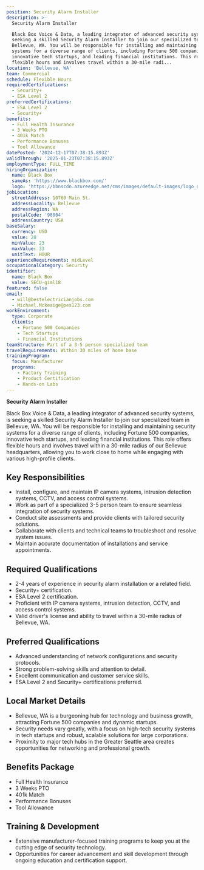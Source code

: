 ```yaml
---
position: Security Alarm Installer
description: >-
  Security Alarm Installer

  Black Box Voice & Data, a leading integrator of advanced security systems, is
  seeking a skilled Security Alarm Installer to join our specialized team in
  Bellevue, WA. You will be responsible for installing and maintaining security
  systems for a diverse range of clients, including Fortune 500 companies,
  innovative tech startups, and leading financial institutions. This role offers
  flexible hours and involves travel within a 30-mile radi...
location: 'Bellevue, WA'
team: Commercial
schedule: Flexible Hours
requiredCertifications:
  - Security+
  - ESA Level 2
preferredCertifications:
  - ESA Level 2
  - Security+
benefits:
  - Full Health Insurance
  - 3 Weeks PTO
  - 401k Match
  - Performance Bonuses
  - Tool Allowance
datePosted: '2024-12-17T07:38:15.893Z'
validThrough: '2025-01-23T07:38:15.893Z'
employmentType: FULL_TIME
hiringOrganization:
  name: Black Box
  sameAs: 'https://www.blackbox.com/'
  logo: 'https://bbnscdn.azureedge.net/cms/images/default-images/logo_dark.png'
jobLocation:
  streetAddress: 10760 Main St.
  addressLocality: Bellevue
  addressRegion: WA
  postalCode: '98004'
  addressCountry: USA
baseSalary:
  currency: USD
  value: 28
  minValue: 23
  maxValue: 33
  unitText: HOUR
experienceRequirements: midLevel
occupationalCategory: Security
identifier:
  name: Black Box
  value: SECU-giml18
featured: false
email:
  - will@bestelectricianjobs.com
  - Michael.Mckeaige@pes123.com
workEnvironment:
  type: Corporate
  clients:
    - Fortune 500 Companies
    - Tech Startups
    - Financial Institutions
teamStructure: Part of a 3-5 person specialized team
travelRequirements: Within 30 miles of home base
trainingProgram:
  focus: Manufacturer
  programs:
    - Factory Training
    - Product Certification
    - Hands-on Labs
---
```


**Security Alarm Installer**

Black Box Voice & Data, a leading integrator of advanced security systems, is seeking a skilled Security Alarm Installer to join our specialized team in Bellevue, WA. You will be responsible for installing and maintaining security systems for a diverse range of clients, including Fortune 500 companies, innovative tech startups, and leading financial institutions. This role offers flexible hours and involves travel within a 30-mile radius of our Bellevue headquarters, allowing you to work close to home while engaging with various high-profile clients.

## Key Responsibilities
- Install, configure, and maintain IP camera systems, intrusion detection systems, CCTV, and access control systems.
- Work as part of a specialized 3-5 person team to ensure seamless integration of security systems.
- Conduct site assessments and provide clients with tailored security solutions.
- Collaborate with clients and technical teams to troubleshoot and resolve system issues.
- Maintain accurate documentation of installations and service appointments.

## Required Qualifications
- 2-4 years of experience in security alarm installation or a related field.
- Security+ certification.
- ESA Level 2 certification.
- Proficient with IP camera systems, intrusion detection, CCTV, and access control systems.
- Valid driver's license and ability to travel within a 30-mile radius of Bellevue, WA.

## Preferred Qualifications
- Advanced understanding of network configurations and security protocols.
- Strong problem-solving skills and attention to detail.
- Excellent communication and customer service skills.
- ESA Level 2 and Security+ certifications preferred.

## Local Market Details
- Bellevue, WA is a burgeoning hub for technology and business growth, attracting Fortune 500 companies and dynamic startups.
- Security needs vary greatly, with a focus on high-tech security systems in tech startups and robust, scalable solutions for large corporations.
- Proximity to major tech hubs in the Greater Seattle area creates opportunities for networking and professional growth.

## Benefits Package
- Full Health Insurance
- 3 Weeks PTO
- 401k Match
- Performance Bonuses
- Tool Allowance

## Training & Development
- Extensive manufacturer-focused training programs to keep you at the cutting edge of security technology.
- Opportunities for career advancement and skill development through ongoing education and certification support.